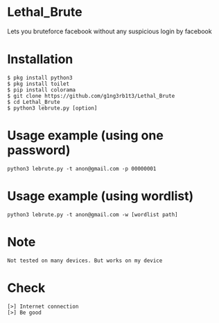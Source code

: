 # Lethal_Brute
Lets you bruteforce facebook without any suspicious login by facebook
# Installation
```
$ pkg install python3
$ pkg install toilet
$ pip install colorama
$ git clone https://github.com/g1ng3rb1t3/Lethal_Brute
$ cd Lethal_Brute
$ python3 lebrute.py [option]
```
# Usage example (using one password)
```
python3 lebrute.py -t anon@gmail.com -p 00000001
```
# Usage example (using wordlist)
```
python3 lebrute.py -t anon@gmail.com -w [wordlist path]
```
# Note
```
Not tested on many devices. But works on my device
```
# Check
```
[>] Internet connection
[>] Be good
```
